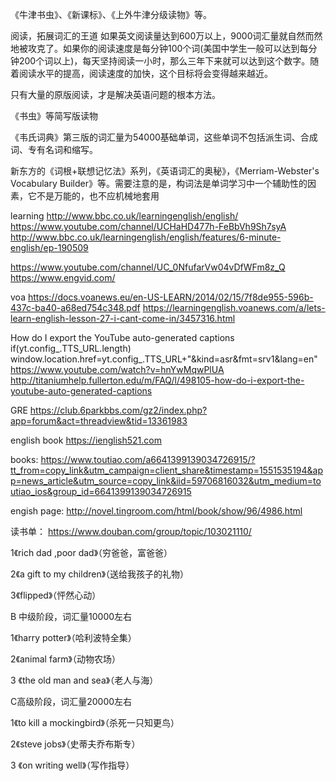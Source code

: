 《牛津书虫》、《新课标》、《上外牛津分级读物》等。

阅读，拓展词汇的王道
如果英文阅读量达到600万以上，9000词汇量就自然而然地被攻克了。如果你的阅读速度是每分钟100个词(美国中学生一般可以达到每分钟200个词以上)，每天坚持阅读一小时，那么三年下来就可以达到这个数字。随着阅读水平的提高，阅读速度的加快，这个目标将会变得越来越近。

只有大量的原版阅读，才是解决英语问题的根本方法。

《书虫》等简写版读物

《韦氏词典》第三版的词汇量为54000基础单词，这些单词不包括派生词、合成词、专有名词和缩写。

新东方的《词根+联想记忆法》系列，《英语词汇的奥秘》，《Merriam-Webster's Vocabulary Builder》等。需要注意的是，构词法是单词学习中一个辅助性的因素，它不是万能的，也不应机械地套用



learning
http://www.bbc.co.uk/learningenglish/english/
https://www.youtube.com/channel/UCHaHD477h-FeBbVh9Sh7syA
http://www.bbc.co.uk/learningenglish/english/features/6-minute-english/ep-190509

https://www.youtube.com/channel/UC_0NfufarVw04vDfWFm8z_Q
https://www.engvid.com/

voa
https://docs.voanews.eu/en-US-LEARN/2014/02/15/7f8de955-596b-437c-ba40-a68ed754c348.pdf
https://learningenglish.voanews.com/a/lets-learn-english-lesson-27-i-cant-come-in/3457316.html

How do I export the YouTube auto-generated captions
if(yt.config_.TTS_URL.length) window.location.href=yt.config_.TTS_URL+"&kind=asr&fmt=srv1&lang=en"
https://www.youtube.com/watch?v=hnYwMqwPlUA
http://titaniumhelp.fullerton.edu/m/FAQ/l/498105-how-do-i-export-the-youtube-auto-generated-captions

GRE
https://club.6parkbbs.com/gz2/index.php?app=forum&act=threadview&tid=13361983

english book
https://ienglish521.com

books:
https://www.toutiao.com/a6641399139034726915/?tt_from=copy_link&utm_campaign=client_share&timestamp=1551535194&app=news_article&utm_source=copy_link&iid=59706816032&utm_medium=toutiao_ios&group_id=6641399139034726915

engish page:
http://novel.tingroom.com/html/book/show/96/4986.html

读书单：
https://www.douban.com/group/topic/103021110/


1《rich dad ,poor dad》（穷爸爸，富爸爸）


2《a gift to my children》（送给我孩子的礼物）


3《flipped》（怦然心动）


B 中级阶段，词汇量10000左右

1《harry potter》（哈利波特全集）


2《animal farm》（动物农场）


3 《the old man and sea》（老人与海）


C高级阶段，词汇量20000左右

1《to kill a mockingbird》（杀死一只知更鸟）


2《steve jobs》（史蒂夫乔布斯专）


3 《on writing well》（写作指导）


